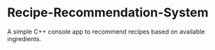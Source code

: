 # Recipe-Recommendation-System
A simple C++ console app to recommend recipes based on available ingredients.
